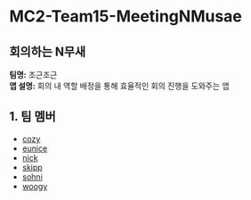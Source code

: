 # MC2-Team15-MeetingNMusae

## 회의하는 N무새
**팀명:** 조근조근<br>
**앱 설명:** 회의 내 역할 배정을 통해 효율적인 회의 진행을 도와주는 앱

## 1. 팀 멤버
- [cozy][cozy]
- [eunice][eunice]
- [nick][nick]
- [skipp][skipp]
- [sohni][sohni]
- [woogy][woogy]

[cozy]:https://github.com/cozytk
[eunice]:https://github.com/EuniceNam
[nick]:https://github.com/tea-hkim
[skipp]:https://github.com/skipp-29
[sohni]:https://github.com/HeejiSohn
[woogy]:https://github.com/JIW00NG
